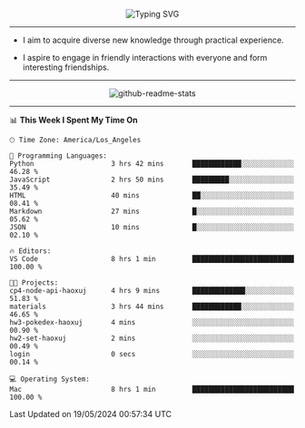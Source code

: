 <p align="center">
  <img src="https://readme-typing-svg.demolab.com?font=Fira+Code&weight=500&size=32&duration=2500&pause=1600&center=true&vCenter=true&random=false&width=1024&height=64&lines=Hi+there+%F0%9F%91%8B;I'm+delighted+you+could+make+it+here+%F0%9F%8E%89;I'm+Harry%2C+a+college+student+still+finding+my+way" alt="Typing SVG" />
</p>


---


- I aim to acquire diverse new knowledge through practical experience.

- I aspire to engage in friendly interactions with everyone and form interesting friendships.


---


<p align="center">
  <img src="https://github-readme-stats.vercel.app/api?username=Harry-Jing&show_icons=true" alt="github-readme-stats"/>
</p>


---

<!--START_SECTION:waka-->
📊 **This Week I Spent My Time On** 

```text
🕑︎ Time Zone: America/Los_Angeles

💬 Programming Languages: 
Python                   3 hrs 42 mins       ████████████░░░░░░░░░░░░░   46.28 % 
JavaScript               2 hrs 50 mins       █████████░░░░░░░░░░░░░░░░   35.49 % 
HTML                     40 mins             ██░░░░░░░░░░░░░░░░░░░░░░░   08.41 % 
Markdown                 27 mins             █░░░░░░░░░░░░░░░░░░░░░░░░   05.62 % 
JSON                     10 mins             █░░░░░░░░░░░░░░░░░░░░░░░░   02.10 % 

🔥 Editors: 
VS Code                  8 hrs 1 min         █████████████████████████   100.00 % 

🐱‍💻 Projects: 
cp4-node-api-haoxuj      4 hrs 9 mins        █████████████░░░░░░░░░░░░   51.83 % 
materials                3 hrs 44 mins       ████████████░░░░░░░░░░░░░   46.65 % 
hw3-pokedex-haoxuj       4 mins              ░░░░░░░░░░░░░░░░░░░░░░░░░   00.90 % 
hw2-set-haoxuj           2 mins              ░░░░░░░░░░░░░░░░░░░░░░░░░   00.49 % 
login                    0 secs              ░░░░░░░░░░░░░░░░░░░░░░░░░   00.14 % 

💻 Operating System: 
Mac                      8 hrs 1 min         █████████████████████████   100.00 % 
```


 Last Updated on 19/05/2024 00:57:34 UTC
<!--END_SECTION:waka-->
